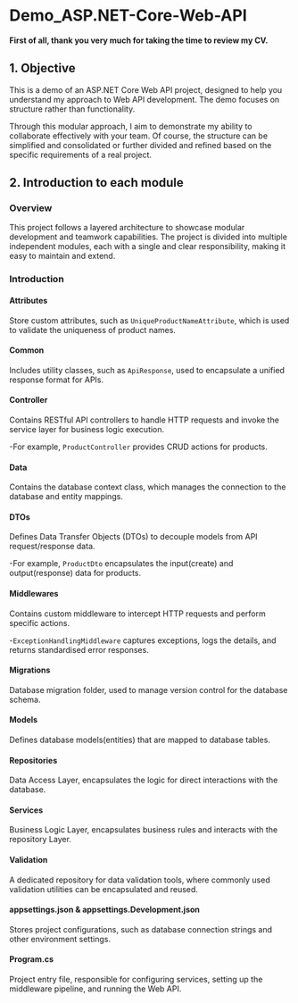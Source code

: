 # Demo_ASP.NET-Core-Web-API



**First of all, thank you very much for taking the time to review my CV.**



## 1. Objective

This is a demo of an ASP.NET Core Web API project, designed to help you understand my approach to Web API development. The demo focuses on structure rather than functionality. 

Through this modular approach, I aim to demonstrate my ability to collaborate effectively with your team. Of course, the structure can be simplified and consolidated or further divided and refined based on the specific requirements of a real project.



## 2. Introduction to each module

### Overview

This project follows a layered architecture to showcase modular development and teamwork capabilities. The project is divided into multiple independent modules, each with a single and clear responsibility, making it easy to maintain and extend.

### Introduction

#### Attributes

Store custom attributes, such as `UniqueProductNameAttribute`, which is used to validate the uniqueness of product names.

#### Common

Includes utility classes, such as `ApiResponse`, used to encapsulate a unified response format for APIs.

#### Controller

Contains RESTful API controllers to handle HTTP requests and invoke the service layer for business logic execution.

-For example, `ProductController` provides CRUD actions for products.

#### Data

Contains the database context class, which manages the connection to the database and entity mappings.

#### DTOs

Defines Data Transfer Objects (DTOs) to decouple models from API request/response data.

-For example, `ProductDto` encapsulates the input(create) and output(response) data for products.

#### Middlewares

Contains custom middleware to intercept HTTP requests and perform specific actions.

-`ExceptionHandlingMiddleware` captures exceptions, logs the details, and returns standardised error responses.

#### Migrations

Database migration folder, used to manage version control for the database schema.

#### Models

Defines database models(entities) that are mapped to database tables.

#### Repositories

Data Access Layer, encapsulates the logic for direct interactions with the database.

#### Services

Business Logic Layer, encapsulates business rules and interacts with the repository Layer.

#### Validation

A dedicated repository for data validation tools, where commonly used validation utilities can be encapsulated and reused.

#### appsettings.json & appsettings.Development.json

Stores project configurations, such as database connection strings and other environment settings.

#### Program.cs

Project entry file, responsible for configuring services, setting up the middleware pipeline, and running the Web API.